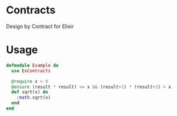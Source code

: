 Contracts
=========

Design by Contract for Elixir


Usage
======

```elixir
defmodule Example do
  use ExContracts

  @require x > 0
  @ensure (result * result) <= x && (result+1) * (result+1) > x
  def sqrt(x) do
    :math.sqrt(x)
  end
end
```
